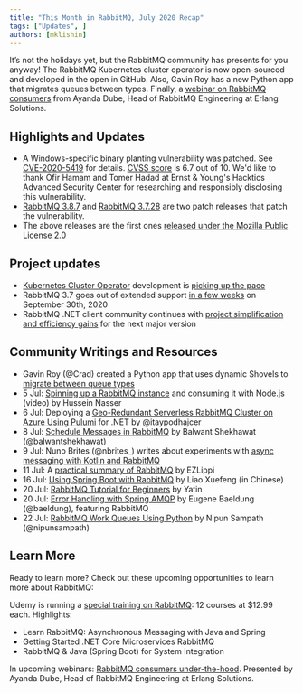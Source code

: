 ```yaml
---
title: "This Month in RabbitMQ, July 2020 Recap"
tags: ["Updates", ]
authors: [mklishin]
---
```


It’s not the holidays yet, but the RabbitMQ community has presents for you anyway!
The RabbitMQ Kubernetes cluster operator is now open-sourced and developed in the open in GitHub.
Also, Gavin Roy has a new Python app that migrates queues between types.
Finally, a [webinar on RabbitMQ consumers](https://www2.erlang-solutions.com/webinar-registration-1#pardot-form) from Ayanda Dube, Head of RabbitMQ Engineering at Erlang Solutions.

<!-- truncate -->

## Highlights and Updates

 * A Windows-specific binary planting vulnerability was patched. See [CVE-2020-5419](https://tanzu.vmware.com/security/cve-2020-5419) for details.
   [CVSS score](https://www.first.org/cvss/calculator/3.0#CVSS:3.0/AV:L/AC:L/PR:H/UI:N/S:U/C:H/I:H/A:H) is 6.7 out of 10.
   We'd like to thank Ofir Hamam and Tomer Hadad at Ernst & Young's Hacktics Advanced Security Center for researching and responsibly disclosing
   this vulnerability.
 * [RabbitMQ 3.8.7](https://github.com/rabbitmq/rabbitmq-server/releases/tag/v3.8.7) and [RabbitMQ 3.7.28](https://github.com/rabbitmq/rabbitmq-server/releases/tag/v3.7.28)
   are two patch releases that patch the vulnerability.
 * The above releases are the first ones [released under the Mozilla Public License 2.0](https://github.com/rabbitmq/rabbitmq-server/issues/2372)

## Project updates

 * [Kubernetes Cluster Operator](/kubernetes/operator/operator-overview) development is [picking up the pace](https://github.com/rabbitmq/cluster-operator/pulls?q=is%3Apr+is%3Aclosed)
 * RabbitMQ 3.7 goes out of extended support [in a few weeks](/release-information/versions) on September 30th, 2020
 * RabbitMQ .NET client community continues with [project simplification and efficiency gains](https://github.com/rabbitmq/rabbitmq-dotnet-client/pulls?q=is%3Apr+is%3Aclosed) for the next major version

## Community Writings and Resources

 * Gavin Roy (@Crad) created a Python app that uses dynamic Shovels to [migrate between queue types](https://gist.github.com/gmr/535c68a72b0338b3c4dd1832403422b1)
 * 5 Jul: [Spinning up a RabbitMQ instance](https://www.youtube.com/watch?v=eWiqa5SgxeA) and consuming it with Node.js (video) by Hussein Nasser
 * 6 Jul: Deploying a [Geo-Redundant Serverless RabbitMQ Cluster on Azure Using Pulumi](https://www.pulumi.com/blog/rabbitmq-azure/) for .NET by @itaypodhajcer
 * 8 Jul: [Schedule Messages in RabbitMQ](https://medium.com/swlh/delay-schedule-messages-in-rabbitmq-208b594cdc00) by Balwant Shekhawat (@balwantshekhawat)
 * 9 Jul:  Nuno Brites (@nbrites_) writes about experiments with [async messaging with Kotlin and RabbitMQ](https://medium.com/swlh/async-messaging-with-kotlin-and-rabbitmq-d69df1937b25)
 * 11 Jul: A [practical summary of RabbitMQ](http://www.ezlippi.com/blog/2020/07/rabbitmq-practice.html) by EZLippi
 * 16 Jul: [Using Spring Boot with RabbitMQ](https://www.ershicimi.com/p/de6004823c72e3e4805c5eee802c87a3) by Liao Xuefeng (in Chinese)
 * 20 Jul: [RabbitMQ Tutorial for Beginners](https://examples.javacodegeeks.com/rabbitmq-tutorial-for-beginners/) by Yatin
 * 20 Jul: [Error Handling with Spring AMQP](https://www.baeldung.com/spring-amqp-error-handling) by Eugene Baeldung (@baeldung), featuring RabbitMQ
 * 22 Jul: [RabbitMQ Work Queues Using Python](https://medium.com/@nipunsampath/rabbitmq-work-queues-using-python-d7663e3a2635) by Nipun Sampath (@nipunsampath)

## Learn More

Ready to learn more? Check out these upcoming opportunities to learn more about RabbitMQ:

Udemy is running a [special training on RabbitMQ](https://www.udemy.com/courses/search/?q=rabbitmq): 12 courses at $12.99 each. Highlights:

 * Learn RabbitMQ: Asynchronous Messaging with Java and Spring
 * Getting Started .NET Core Microservices RabbitMQ
 * RabbitMQ & Java (Spring Boot) for System Integration

In upcoming webinars: [RabbitMQ consumers under-the-hood](https://www2.erlang-solutions.com/webinar-registration-1#pardot-form).
Presented by Ayanda Dube, Head of RabbitMQ Engineering at Erlang Solutions.
